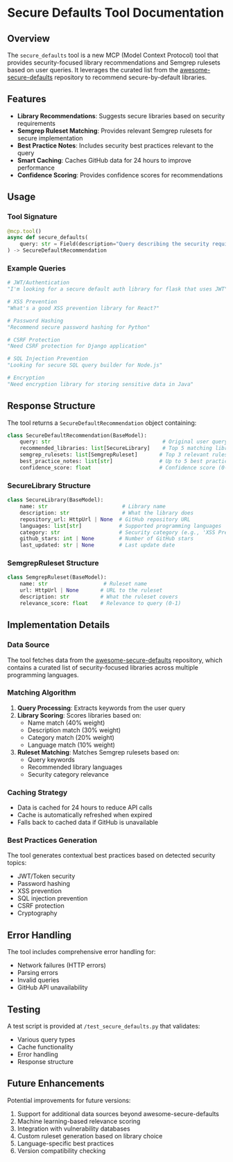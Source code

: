 # Secure Defaults Tool Documentation

## Overview

The `secure_defaults` tool is a new MCP (Model Context Protocol) tool that provides security-focused library recommendations and Semgrep rulesets based on user queries. It leverages the curated list from the [awesome-secure-defaults](https://github.com/tldrsec/awesome-secure-defaults) repository to recommend secure-by-default libraries.

## Features

- **Library Recommendations**: Suggests secure libraries based on security requirements
- **Semgrep Ruleset Matching**: Provides relevant Semgrep rulesets for secure implementation
- **Best Practice Notes**: Includes security best practices relevant to the query
- **Smart Caching**: Caches GitHub data for 24 hours to improve performance
- **Confidence Scoring**: Provides confidence scores for recommendations

## Usage

### Tool Signature

```python
@mcp.tool()
async def secure_defaults(
    query: str = Field(description="Query describing the security requirement or library needed"),
) -> SecureDefaultRecommendation
```

### Example Queries

```python
# JWT/Authentication
"I'm looking for a secure default auth library for flask that uses JWT"

# XSS Prevention
"What's a good XSS prevention library for React?"

# Password Hashing
"Recommend secure password hashing for Python"

# CSRF Protection
"Need CSRF protection for Django application"

# SQL Injection Prevention
"Looking for secure SQL query builder for Node.js"

# Encryption
"Need encryption library for storing sensitive data in Java"
```

## Response Structure

The tool returns a `SecureDefaultRecommendation` object containing:

```python
class SecureDefaultRecommendation(BaseModel):
    query: str                                    # Original user query
    recommended_libraries: list[SecureLibrary]    # Top 5 matching libraries
    semgrep_rulesets: list[SemgrepRuleset]       # Top 3 relevant rulesets
    best_practice_notes: list[str]               # Up to 5 best practices
    confidence_score: float                      # Confidence score (0-1)
```

### SecureLibrary Structure

```python
class SecureLibrary(BaseModel):
    name: str                        # Library name
    description: str                 # What the library does
    repository_url: HttpUrl | None  # GitHub repository URL
    languages: list[str]            # Supported programming languages
    category: str                   # Security category (e.g., 'XSS Prevention')
    github_stars: int | None        # Number of GitHub stars
    last_updated: str | None        # Last update date
```

### SemgrepRuleset Structure

```python
class SemgrepRuleset(BaseModel):
    name: str                  # Ruleset name
    url: HttpUrl | None       # URL to the ruleset
    description: str          # What the ruleset covers
    relevance_score: float    # Relevance to query (0-1)
```

## Implementation Details

### Data Source

The tool fetches data from the [awesome-secure-defaults](https://github.com/tldrsec/awesome-secure-defaults) repository, which contains a curated list of security-focused libraries across multiple programming languages.

### Matching Algorithm

1. **Query Processing**: Extracts keywords from the user query
2. **Library Scoring**: Scores libraries based on:
   - Name match (40% weight)
   - Description match (30% weight)
   - Category match (20% weight)
   - Language match (10% weight)
3. **Ruleset Matching**: Matches Semgrep rulesets based on:
   - Query keywords
   - Recommended library languages
   - Security category relevance

### Caching Strategy

- Data is cached for 24 hours to reduce API calls
- Cache is automatically refreshed when expired
- Falls back to cached data if GitHub is unavailable

### Best Practices Generation

The tool generates contextual best practices based on detected security topics:
- JWT/Token security
- Password hashing
- XSS prevention
- SQL injection prevention
- CSRF protection
- Cryptography

## Error Handling

The tool includes comprehensive error handling for:
- Network failures (HTTP errors)
- Parsing errors
- Invalid queries
- GitHub API unavailability

## Testing

A test script is provided at `/test_secure_defaults.py` that validates:
- Various query types
- Cache functionality
- Error handling
- Response structure

## Future Enhancements

Potential improvements for future versions:
1. Support for additional data sources beyond awesome-secure-defaults
2. Machine learning-based relevance scoring
3. Integration with vulnerability databases
4. Custom ruleset generation based on library choice
5. Language-specific best practices
6. Version compatibility checking